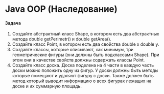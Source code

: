 # Java OOP (Наследование)

#### Задача

1. Создайте абстрактный класс Shape, в котором есть два абстрактных метода double getPerimetr() и double getArea().  
2. Создайте класс Point, в котором есть два свойства double x double y.  
3. Создайте классы, которые описывают, как минимум, три геометрические фигуры (они должны быть подклассами Shape). При этом они в качестве свойств должны содержать классы Point.  
4. Создайте класс доска. Доска поделена на 4 части в каждую часть доски можно положить одну из фигур. У доски должны быть методы которые помещают и удаляют фигуру с доски. Также должен быть метод который выводит информацию о всех фигурах лежащих на доске и их суммарную площадь.  